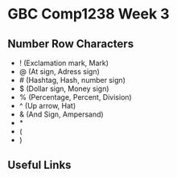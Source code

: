 # GBC Comp1238 Week 3 

## Number Row Characters
- ! (Exclamation mark, Mark)
- @ (At sign, Adress sign)
- \# (Hashtag, Hash, number sign)
- $ (Dollar sign, Money sign)
- % (Percentage, Percent, Division)
- ^ (Up arrow, Hat)
- & (And Sign, Ampersand)
- \*
- (
- )

## Useful Links



